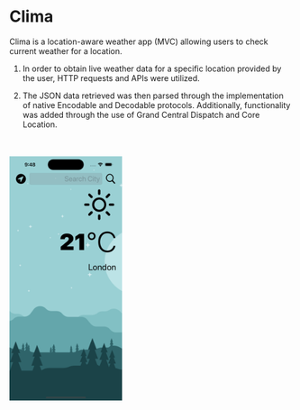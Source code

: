 # Clima
Clima is a location-aware weather app (MVC) allowing users to check current weather for a location.

1. In order to obtain live weather data for a specific location provided by the user, HTTP requests and APIs were utilized.

2. The JSON data retrieved was then parsed through the implementation of native Encodable and Decodable protocols. Additionally, functionality was added through the use of Grand Central Dispatch and Core Location.

<br>
<br>


<img src="app_ss.png" alt="app_ss" width="200"/>
